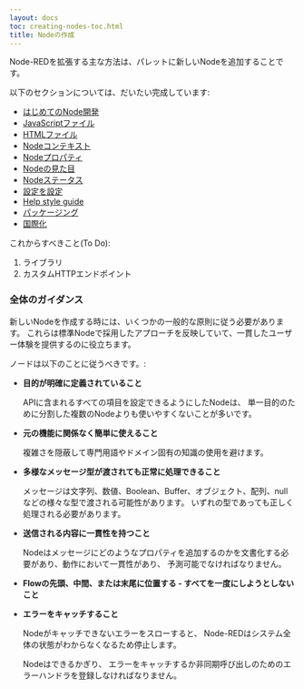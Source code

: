 ```yaml
---
layout: docs
toc: creating-nodes-toc.html
title: Nodeの作成
---
```


Node-REDを拡張する主な方法は、パレットに新しいNodeを追加することです。

以下のセクションについては、だいたい完成しています:

 - [はじめてのNode開発](first-node)
 - [JavaScriptファイル](node-js)
 - [HTMLファイル](node-html)
 - [Nodeコンテキスト](context)
 - [Nodeプロパティ](properties)
 - [Nodeの見た目](appearance)
 - [Nodeステータス](status)
 - [設定を設定](config-nodes)
 - [Help style guide](help-style-guide)
 - [パッケージング](packaging)
 - [国際化](i18n)


これからすべきこと(To Do):

1. ライブラリ
2. カスタムHTTPエンドポイント


### 全体のガイダンス

新しいNodeを作成する時には、いくつかの一般的な原則に従う必要があります。
これらは標準Nodeで採用したアプローチを反映していて、一貫したユーザー体験を提供するのに役立ちます。

ノードは以下のことに従うべきです。:

- **目的が明確に定義されていること**

   APIに含まれるすべての項目を設定できるようにしたNodeは、
   単一目的のために分割した複数のNodeよりも使いやすくないことが多いです。

- **元の機能に関係なく簡単に使えること**

   複雑さを隠蔽して専門用語やドメイン固有の知識の使用を避けます。

- **多様なメッセージ型が渡されても正常に処理できること**

   メッセージは文字列、数値、Boolean、Buffer、オブジェクト、配列、nullなどの様々な型で渡される可能性があります。
   いずれの型であっても正しく処理される必要があります。

- **送信される内容に一貫性を持つこと**

   Nodeはメッセージにどのようなプロパティを追加するのかを文書化する必要があり、動作において一貫性があり、
   予測可能でなければなりません。

- **Flowの先頭、中間、または末尾に位置する - すべてを一度にしようとしないこと**

- **エラーをキャッチすること**

   Nodeがキャッチできないエラーをスローすると、
   Node-REDはシステム全体の状態がわからなくなるため停止します。
   
   Nodeはできるかぎり、
   エラーをキャッチするか非同期呼び出しのためのエラーハンドラを登録しなければなりません。
